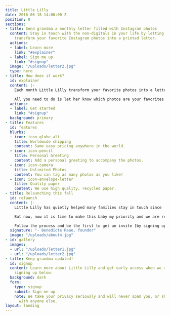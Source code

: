 ```yaml
---
title: Little Lilly
date: 2016-06-18 14:06:00 Z
position: 0
sections:
- title: Send grandma a monthly letter filled with Instagram photos
  content: Stay in touch with the non-digitals in your life by letting Little Lilly
    transform your favorite Instagram photos into a printed letter.
  actions:
  - label: Learn more
    link: "#explainer"
  - label: Sign me up
    link: "#signup"
  image: "/uploads/letter2.jpg"
  type: hero
- title: How does it work?
  id: explainer
  content: |-
    Each month Little Lilly transform your favorite photos into a letter. She also prints and ships the letter(s) for you.

    All you need to do is let her know which photos are your favorites. You do this by including #lillygram in the caption or adding #lillygram as a comment.
  actions:
  - label: Get started
    link: "#signup"
  background: primary
- title: Features
  id: features
  blurbs:
  - icon: icon-globe-alt
    title: Worldwide shipping
    content: Same easy pricing anywhere in the world.
  - icon: icon-pencil
    title: Personal Greeting
    content: Add a personal greeting to accompany the photos.
  - icon: icon-camera
    title: Unlimited Photos
    content: You can tag as many photos as you like!
  - icon: icon-envelope-letter
    title: Quality paper
    content: We use high quality, recycled paper.
- title: Relaunching this fall
  id: relaunch
  content: |-
    Little Lilly has quietly helped many families stay in touch since  2013.  This suited me fine while taking time for my first born, Lillian.

    But now, now it is time to make this baby my priority and we are relaunching in august with an upgraded product.

    Follow the process and be the first to get an invite [by signing up today](#signup).
  signature: "- Benedicte Raae, founder"
  image: "/uploads/about4.jpg"
- id: gallery
  images:
  - url: "/uploads/letter1.jpg"
  - url: "/uploads/letter2.jpg"
- title: Keep grandma updated!
  id: signup
  content: Learn more about Little Lilly and get early access when we relaunch by
    signing up below.
  background: dark
  form:
    type: signup
    submit: Sign me up
    note: We take your privacy seriously and will never spam you, or share your e-mail
      with anyone else.
layout: landing
---
```



